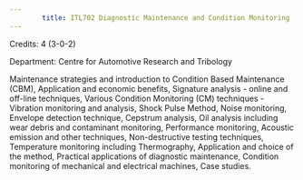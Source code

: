 ```yaml
---
        title: ITL702 Diagnostic Maintenance and Condition Monitoring
---
```

Credits: 4 (3-0-2)

Department: Centre for Automotive Research and Tribology

Maintenance strategies and introduction to Condition Based Maintenance (CBM), Application and economic benefits, Signature analysis - online and off-line techniques, Various Condition Monitoring (CM) techniques - Vibration monitoring and analysis, Shock Pulse Method, Noise monitoring, Envelope detection technique, Cepstrum analysis, Oil analysis including wear debris and contaminant monitoring, Performance monitoring, Acoustic emission and other techniques, Non-destructive testing techniques, Temperature monitoring including Thermography, Application and choice of the method, Practical applications of diagnostic maintenance, Condition monitoring of mechanical and electrical machines, Case studies.